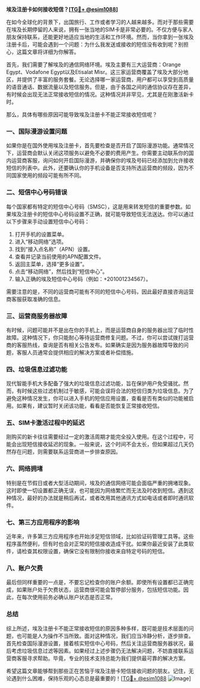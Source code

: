 **埃及注册卡如何接收短信？[[TG💪+ @esim1088](https://t.me/s/esim1088)]**

在如今全球化的背景下，出国旅行、工作或者学习的人越来越多。而对于那些需要在埃及长期停留的人来说，拥有一张当地的SIM卡是非常必要的。不仅方便与家人朋友保持联系，还能更好地适应当地的生活和工作环境。然而，当你拿到一张埃及注册卡后，可能会遇到一个问题：为什么我发送或接收的短信没有收到呢？别担心，这篇文章将详细为你解答。

首先，我们需要了解埃及的通信网络环境。埃及主要有三大运营商：Orange Egypt、Vodafone Egypt以及Etisalat Misr。这三家运营商覆盖了埃及大部分地区，并提供了丰富的服务套餐。无论选择哪一家运营商，用户都可以享受到高质量的语音通话、数据流量以及短信服务。但是，由于各国之间的通信协议存在差异，有时候会出现无法正常接收短信的情况。这种情况并非罕见，尤其是在刚激活新卡时。

那么，具体有哪些原因可能导致埃及注册卡不能正常接收短信呢？

### **一、国际漫游设置问题**
如果你是在国外使用埃及注册卡，首先要检查是否开启了国际漫游功能。通常情况下，运营商会默认关闭这项服务以避免不必要的费用产生。你需要主动联系你的国内运营商客服，询问如何开启国际漫游，并确保你的埃及号码已经添加到允许接收短信的列表中。此外，还要确认你的手机设备是否支持所选运营商的频段，因为不同国家使用的频段可能有所不同。

### **二、短信中心号码错误**
每个国家都有特定的短信中心号码（SMSC），这是用来转发短信的重要参数。如果埃及注册卡的短信中心号码设置不正确，就可能导致短信无法送达。你可以通过以下步骤来手动设置短信中心号码：
1. 打开手机的设置菜单。
2. 进入“移动网络”选项。
3. 找到“接入点名称”（APN）设置。
4. 查看并记录当前使用的APN配置文件。
5. 返回主菜单，选择“更多设置”。
6. 点击“移动网络”，然后找到“短信中心”。
7. 输入正确的埃及短信中心号码（例如：+201001234567）。

需要注意的是，不同的运营商可能有不同的短信中心号码，因此最好直接咨询运营商客服获取准确的信息。

### **三、运营商服务器故障**
有时候，问题可能并不是出在你的手机上，而是运营商自身的服务器出现了临时性故障。这种情况下，你只能耐心等待运营商修复问题。不过，你可以尝试拨打运营商的客服热线，查询是否有相关公告发布。如果确实是因为服务器故障导致的问题，客服人员通常会提供相应的解决方案或者补偿措施。

### **四、垃圾信息过滤功能**
现代智能手机大多配备了强大的垃圾信息过滤功能，旨在保护用户免受骚扰。然而，有时候这些过滤机制过于敏感，可能会误将合法的短信归类为垃圾信息。为了避免这种情况发生，你可以进入手机的短信应用设置，查看是否有类似的功能被启用。如果有，建议暂时关闭该功能，看看是否能恢复正常接收短信。

### **五、SIM卡激活过程中的延迟**
刚购买的新卡往往需要经过一定的激活周期才能完全投入使用。在这个过程中，可能会出现短信接收延迟的现象。一般来说，这个时间不会太长，但如果超过几天仍然存在问题，则需要联系运营商进一步排查原因。

### **六、网络拥堵**
特别是在节假日或者大型活动期间，埃及的通信网络可能会面临严重的拥堵现象。这时即使一切设置都正确无误，也可能因为网络繁忙而无法及时收到短信。遇到这种情况，最好的办法就是稍后再试，或者改用其他通讯方式如电话或者即时通讯软件。

### **七、第三方应用程序的影响**
近年来，许多第三方应用程序也开始涉足短信领域，比如验证码管理工具等。这些程序虽然便利，但有时也会对正常的短信接收造成干扰。如果你最近安装了此类软件，请检查其权限设置，确保它没有限制你接收来自特定号码的短信。

### **八、账户欠费**
最后但同样重要的一点是，不要忘记检查你的账户余额。即使所有设置都已正确完成，如果账户处于欠费状态，运营商很可能会暂停部分服务，包括短信功能。因此，在每次使用前务必确认账户状态是否正常。

### **总结**
综上所述，埃及注册卡不能正常接收短信的原因多种多样，既可能是技术层面的问题，也可能是人为操作不当所致。面对这种情况，我们应当冷静分析，逐步排查。首先检查国际漫游设置，接着核实短信中心号码，然后关注运营商服务器状况，最后考虑垃圾信息过滤等因素。如果经过上述步骤仍无法解决问题，不妨直接联系运营商客服寻求帮助。毕竟，专业的技术支持总能为我们提供最可靠的解决方案。

希望这篇文章能够帮到那些正在苦恼于埃及注册卡短信接收问题的朋友。记住，无论遇到什么困难，保持乐观的心态总是最重要的！[[TG💪+ @esim1088](https://t.me/s/esim1088) ![Image](https://i.postimg.cc/4NQfJmqS/Snipaste-2025-05-13-00-14-12.png)]
